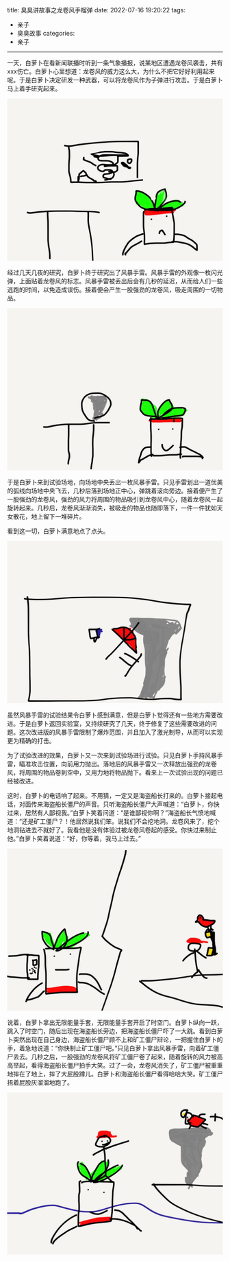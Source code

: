 title: 臭臭讲故事之龙卷风手榴弹
date: 2022-07-16 19:20:22
tags:
- 亲子
- 臭臭故事
categories:
- 亲子
---

一天，白萝卜在看新闻联播时听到一条气象播报，说某地区遭遇龙卷风袭击，共有xxx伤亡。白萝卜心里想道：龙卷风的威力这么大，为什么不把它好好利用起来呢。于是白萝卜决定研发一种武器，可以将龙卷风作为子弹进行攻击。于是白萝卜马上着手研究起来。

![](/images/story-with-chouchou-20220716/20220716192653.jpg)

经过几天几夜的研究，白萝卜终于研究出了风暴手雷。风暴手雷的外观像一枚闪光弹，上面贴着龙卷风的标志。风暴手雷被丢出后会有几秒的延迟，从而给人们一些逃跑的时间，以免造成误伤。接着便会产生一股强劲的龙卷风，吸走周围的一切物品。

![](/images/story-with-chouchou-20220716/20220716193402.jpg)

于是白萝卜来到试验场地，向场地中央丢出一枚风暴手雷。只见手雷划出一道优美的弧线向场地中央飞去，几秒后落到场地正中心，弹跳着滚向旁边。接着便产生了一股强劲的龙卷风，强劲的风力将周围的物品吸引到龙卷风中心，随着龙卷风一起旋转起来。几秒后，龙卷风渐渐消失，被吸走的物品也随即落下，一件一件犹如天女散花，地上留下一堆碎片。

看到这一切，白萝卜满意地点了点头。

![](/images/story-with-chouchou-20220716/20220716194335.jpg)

虽然风暴手雷的试验结果令白萝卜感到满意，但是白萝卜觉得还有一些地方需要改进。于是白萝卜返回实验室，又持续研究了几天，终于修复了这些需要改进的问题。这次改进版的风暴手雷限制了爆炸范围，并且加入了激光制导，从而可以实现更为精确的打击。

为了试验改进的效果，白萝卜又一次来到试验场进行试验。只见白萝卜手持风暴手雷，瞄准攻击位置，向前用力抛出。落地后的风暴手雷又一次释放出强劲的龙卷风，将周围的物品卷到空中，又用力地将物品抛下。看来上一次试验出现的问题已经被改进。

这时，白萝卜的电话响了起来。不用猜，一定又是海盗船长打来的。白萝卜接起电话，对面传来海盗船长僵尸的声音。只听海盗船长僵尸大声喊道：“白萝卜，你快过来，居然有人鄙视我。”白萝卜笑着问道：“是谁鄙视你啊？”海盗船长气愤地喊道：“还是矿工僵尸？！他居然说我们笨。说我们不会挖地洞。龙卷风来了，挖个地洞钻进去不就好了。我看他是没有体验过被龙卷风卷起的感受。你快过来制止他。”白萝卜笑着说道：“好，你等着，我马上过去。”

![](/images/story-with-chouchou-20220716/20220716200515.jpg)

说着，白萝卜拿出无限能量手套，无限能量手套开启了时空门。白萝卜纵向一跃，跳入了时空门，随后出现在海盗船长旁边，把海盗船长僵尸吓了一大跳。看到白萝卜突然出现在自己身边，海盗船长僵尸顾不上和矿工僵尸辩论，一把握住白萝卜的手，着急地说道：“你快制止矿工僵尸吧。”只见白萝卜拿出风暴手雷，向着矿工僵尸丢去。几秒之后，一股强劲的龙卷风将矿工僵尸卷了起来，随着旋转的风力被高高举起，看得海盗船长僵尸拍手大笑。过了一会，龙卷风消失了，矿工僵尸被重重地摔在了地上，摔了大屁股蹲儿。白萝卜和海盗船长僵尸看得哈哈大笑。矿工僵尸捂着屁股灰溜溜地跑了。

![](/images/story-with-chouchou-20220716/20220716200949.jpg)